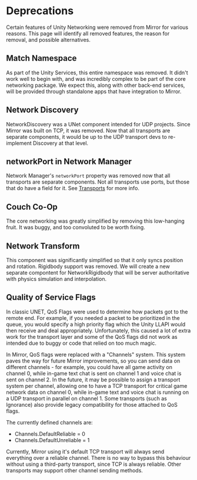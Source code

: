 # Deprecations

Certain features of Unity Networking were removed from Mirror for various reasons.
This page will identify all removed features, the reason for removal, and possible alternatives.

## Match Namespace

As part of the Unity Services, this entire namespace was removed.  It didn't work well to begin with, and was incredibly complex to be part of the core networking package.  We expect this, along with other back-end services, will be provided through standalone apps that have integration to Mirror.

## Network Discovery

NetworkDiscovery was a UNet component intended for UDP projects.  Since Mirror was built on TCP, it was removed.  Now that all transports are separate components, it would be up to the UDP transport devs to re-implement Discovery at that level.

## networkPort in Network Manager

Network Manager's `networkPort` property was removed now that all transports are separate components.  Not all transports use ports, but those that do have a field for it.  See [Transports](../Transports) for more info.

## Couch Co-Op

The core networking was greatly simplified by removing this low-hanging fruit.  It was buggy, and too convoluted to be worth fixing.

## Network Transform

This component was significantly simplified so that it only syncs position and rotation.  Rigidbody support was removed.  We will create a new separate compontent for NetworkRigidbody that will be server authoritative with physics simulation and interpolation.

## Quality of Service Flags

In classic UNET, QoS Flags were used to determine how packets got to the remote end. For example, if you needed a packet to be prioritized in the queue, you would specify a high priority flag which the Unity LLAPI would then receive and deal appropriately. Unfortunately, this caused a lot of extra work for the transport layer and some of the QoS flags did not work as intended due to buggy or code that relied on too much magic.

In Mirror, QoS flags were replaced with a "Channels" system. This system paves the way for future Mirror improvements, so you can send data on different channels - for example, you could have all game activity on channel 0, while in-game text chat is sent on channel 1 and voice chat is sent on channel 2. In the future, it may be possible to assign a transport system per channel, allowing one to have a TCP transport for critical game network data on channel 0, while in-game text and voice chat is running on a UDP transport in parallel on channel 1. Some transports (such as Ignorance) also provide legacy compatibility for those attached to QoS flags.

The currently defined channels are:

- Channels.DefaultReliable = 0
- Channels.DefaultUnreliable = 1

Currently, Mirror using it's default TCP transport will always send everything over a reliable channel. There is no way to bypass this behaviour without using a third-party transport, since TCP is always reliable. Other transports may support other channel sending methods.

